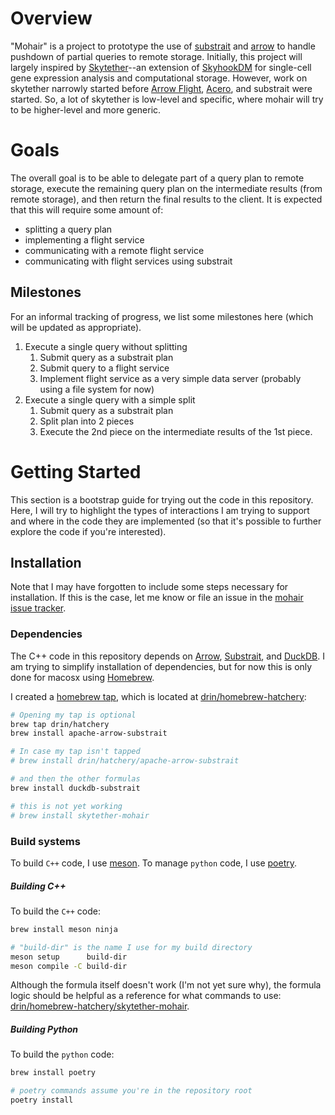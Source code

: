 # Overview

"Mohair" is a project to prototype the use of [substrait][web-substrait] and
[arrow][web-arrow] to handle pushdown of partial queries to remote storage. Initially,
this project will largely inspired by [Skytether][repo-skytether]--an extension of
[SkyhookDM][repo-skyhookdm] for single-cell gene expression analysis and computational
storage. However, work on skytether narrowly started before [Arrow Flight][docs-flight],
[Acero][docs-acero], and substrait were started. So, a lot of skytether is low-level and
specific, where mohair will try to be higher-level and more generic.

# Goals

The overall goal is to be able to delegate part of a query plan to remote storage, execute
the remaining query plan on the intermediate results (from remote storage), and then
return the final results to the client. It is expected that this will require some amount
of:
* splitting a query plan
* implementing a flight service
* communicating with a remote flight service
* communicating with flight services using substrait

## Milestones

For an informal tracking of progress, we list some milestones here (which will be updated
as appropriate).

1. Execute a single query without splitting
   1. Submit query as a substrait plan
   2. Submit query to a flight service
   3. Implement flight service as a very simple data server (probably using a file system
      for now)
2. Execute a single query with a simple split
   1. Submit query as a substrait plan
   2. Split plan into 2 pieces
   3. Execute the 2nd piece on the intermediate results of the 1st piece.


# Getting Started

This section is a bootstrap guide for trying out the code in this repository. Here, I will
try to highlight the types of interactions I am trying to support and where in the code
they are implemented (so that it's possible to further explore the code if you're
interested).

## Installation

Note that I may have forgotten to include some steps necessary for installation. If this
is the case, let me know or file an issue in the [mohair issue tracker][issues-mohair].

### Dependencies

The C++ code in this repository depends on [Arrow][web-arrow], [Substrait][web-substrait],
and [DuckDB][web-duckdb]. I am trying to simplify installation of dependencies, but for
now this is only done for macosx using [Homebrew][web-homebrew].

I created a [homebrew tap][docs-tap], which is located at
[drin/homebrew-hatchery][repo-hatchery]:
```bash
# Opening my tap is optional
brew tap drin/hatchery
brew install apache-arrow-substrait

# In case my tap isn't tapped
# brew install drin/hatchery/apache-arrow-substrait

# and then the other formulas
brew install duckdb-substrait

# this is not yet working
# brew install skytether-mohair
```

### Build systems

To build `C++` code, I use [meson][web-meson]. To manage `python` code, I use
[poetry][web-poetry].

##### Building C++

To build the `C++` code:
```bash
brew install meson ninja

# "build-dir" is the name I use for my build directory
meson setup      build-dir
meson compile -C build-dir
```

Although the formula itself doesn't work (I'm not yet sure why), the formula logic should
be helpful as a reference for what commands to use:
[drin/homebrew-hatchery/skytether-mohair][formula-mohair].

##### Building Python

To build the `python` code:
```bash
brew install poetry

# poetry commands assume you're in the repository root
poetry install
```


<!-- resources -->
[web-substrait]:  https://substrait.io/
[web-arrow]:      https://arrow.apache.org/
[web-duckdb]:     https://duckdb.org/
[web-homebrew]:   https://brew.sh/
[web-meson]:      https://mesonbuild.com/
[web-poetry]:     https://python-poetry.org/

[docs-flight]:    https://arrow.apache.org/docs/format/Flight.html
[docs-acero]:     https://arrow.apache.org/docs/cpp/streaming_execution.html
[docs-tap]:       https://docs.brew.sh/How-to-Create-and-Maintain-a-Tap

[repo-skytether]: https://gitlab.com/skyhookdm/skytether-singlecell
[repo-skyhookdm]: https://github.com/uccross/skyhookdm-ceph-cls
[repo-hatchery]:  https://github.com/drin/homebrew-hatchery

[issues-mohair]:  https://github.com/drin/mohair/issues

[formula-mohair]: https://github.com/drin/homebrew-hatchery/blob/mainline/Formula/skytether-mohair.rb
